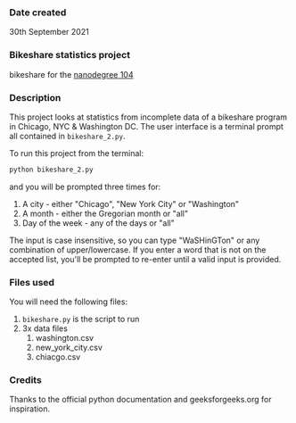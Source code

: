 ### Date created

30th September 2021

### Bikeshare statistics project

bikeshare for the [nanodegree 104](https://www.udacity.com/course/programming-for-data-science-nanodegree--nd104)

### Description

This project looks at statistics from incomplete data of a bikeshare program in Chicago, NYC & Washington DC. The user interface is a terminal prompt all contained in `bikeshare_2.py`.

To run this project from the terminal: 

```python
python bikeshare_2.py
```

and you will be prompted three times for:

1. A city - either "Chicago", "New York City" or "Washington"
2. A month - either the Gregorian month or "all"
3. Day of the week - any of the days or "all"

The input is case insensitive, so you can type "WaSHinGTon" or any combination of upper/lowercase. If you enter a word that is not on the accepted list, you'll be prompted to re-enter until a valid input is provided. 

### Files used

You will need the following files:

1. `bikeshare.py` is the script to run
2. 3x data files
    1. washington.csv
    2. new_york_city.csv
    3. chiacgo.csv


### Credits

Thanks to the official python documentation and geeksforgeeks.org for inspiration.

